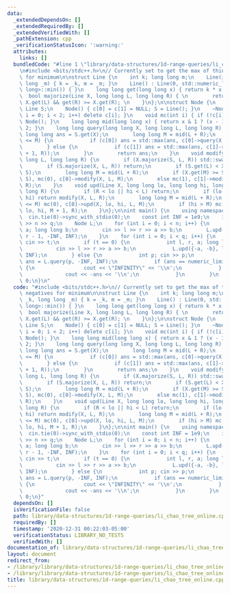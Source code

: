```yaml
---
data:
  _extendedDependsOn: []
  _extendedRequiredBy: []
  _extendedVerifiedWith: []
  _pathExtension: cpp
  _verificationStatusIcon: ':warning:'
  attributes:
    links: []
  bundledCode: "#line 1 \"library/data-structures/1d-range-queries/li_chao_tree_online.cpp\"\
    \n#include <bits/stdc++.h>\n// Currently set to get the max of things, use negatives\
    \ for minimum\n\nstruct Line {\n    int k; long long m;\n    Line(int _k, long\
    \ long _m) { k = _k, m = _m; }\n    Line() : Line(0, std::numeric_limits<long\
    \ long>::min()) { }\n    long long get(long long x) { return k * x + m; }\n  \
    \  bool majorize(Line X, long long L, long long R) { \n        return get(L) >=\
    \ X.get(L) && get(R) >= X.get(R); \n    }\n};\n\nstruct Node {\n    Node* c[2];\
    \ Line S;\n    Node() { c[0] = c[1] = NULL; S = Line(); }\n    ~Node() { for (int\
    \ i = 0; i < 2; i++) delete c[i]; }\n    void mc(int i) { if (!c[i]) c[i] = new\
    \ Node(); }\n    long long mid(long long x) { return x & 1 ? (x - 1) / 2 : x /\
    \ 2; }\n    long long query(long long X, long long L, long long R) {\n       \
    \ long long ans = S.get(X);\n        long long M = mid(L + R);\n        if (X\
    \ <= M) {\n            if (c[0]) ans = std::max(ans, c[0]->query(X, L, M));\n\
    \        } else {\n            if (c[1]) ans = std::max(ans, c[1]->query(X, M\
    \ + 1, R));\n        }\n        return ans;\n    }\n    void modify(Line X, long\
    \ long L, long long R) {\n        if (X.majorize(S, L, R)) std::swap(X, S);\n\
    \        if (S.majorize(X, L, R)) return;\n        if (S.get(L) < X.get(L)) std::swap(X,\
    \ S);\n        long long M = mid(L + R);\n        if (X.get(M) >= S.get(M)) std::swap(X,\
    \ S), mc(0), c[0]->modify(X, L, M);\n        else mc(1), c[1]->modify(X, M + 1,\
    \ R);\n    }\n    void upd(Line X, long long lo, long long hi, long long L, long\
    \ long R) {\n        if (R < lo || hi < L) return;\n        if (lo <= L && R <=\
    \ hi) return modify(X, L, R);\n        long long M = mid(L + R);\n        if (lo\
    \ <= M) mc(0), c[0]->upd(X, lo, hi, L, M);\n        if (hi > M) mc(1), c[1]->upd(X,\
    \ lo, hi, M + 1, R);\n    }\n};\n\nint main() {\n    using namespace std;\n  \
    \  cin.tie(0)->sync_with_stdio(0);\n    const int INF = 1e9;\n    int n, q; cin\
    \ >> n >> q;\n    Node L;\n    for (int i = 0; i < n; i++) {\n        int l, r,\
    \ a; long long b;\n        cin >> l >> r >> a >> b;\n        L.upd({-a, -b}, l,\
    \ r - 1, -INF, INF);\n    }\n    for (int i = 0; i < q; i++) {\n        int t;\
    \ cin >> t;\n        if (t == 0) {\n            int l, r, a; long long b; \n \
    \           cin >> l >> r >> a >> b;\n            L.upd({-a, -b}, l, r - 1, -INF,\
    \ INF);\n        } else {\n            int p; cin >> p;\n            long long\
    \ ans = L.query(p, -INF, INF);\n            if (ans == numeric_limits<long long>::min())\
    \ {\n                cout << \"INFINITY\" << '\\n';\n            } else {\n  \
    \              cout << -ans << '\\n';\n            }\n        }\n    }\n    return\
    \ 0;\n}\n"
  code: "#include <bits/stdc++.h>\n// Currently set to get the max of things, use\
    \ negatives for minimum\n\nstruct Line {\n    int k; long long m;\n    Line(int\
    \ _k, long long _m) { k = _k, m = _m; }\n    Line() : Line(0, std::numeric_limits<long\
    \ long>::min()) { }\n    long long get(long long x) { return k * x + m; }\n  \
    \  bool majorize(Line X, long long L, long long R) { \n        return get(L) >=\
    \ X.get(L) && get(R) >= X.get(R); \n    }\n};\n\nstruct Node {\n    Node* c[2];\
    \ Line S;\n    Node() { c[0] = c[1] = NULL; S = Line(); }\n    ~Node() { for (int\
    \ i = 0; i < 2; i++) delete c[i]; }\n    void mc(int i) { if (!c[i]) c[i] = new\
    \ Node(); }\n    long long mid(long long x) { return x & 1 ? (x - 1) / 2 : x /\
    \ 2; }\n    long long query(long long X, long long L, long long R) {\n       \
    \ long long ans = S.get(X);\n        long long M = mid(L + R);\n        if (X\
    \ <= M) {\n            if (c[0]) ans = std::max(ans, c[0]->query(X, L, M));\n\
    \        } else {\n            if (c[1]) ans = std::max(ans, c[1]->query(X, M\
    \ + 1, R));\n        }\n        return ans;\n    }\n    void modify(Line X, long\
    \ long L, long long R) {\n        if (X.majorize(S, L, R)) std::swap(X, S);\n\
    \        if (S.majorize(X, L, R)) return;\n        if (S.get(L) < X.get(L)) std::swap(X,\
    \ S);\n        long long M = mid(L + R);\n        if (X.get(M) >= S.get(M)) std::swap(X,\
    \ S), mc(0), c[0]->modify(X, L, M);\n        else mc(1), c[1]->modify(X, M + 1,\
    \ R);\n    }\n    void upd(Line X, long long lo, long long hi, long long L, long\
    \ long R) {\n        if (R < lo || hi < L) return;\n        if (lo <= L && R <=\
    \ hi) return modify(X, L, R);\n        long long M = mid(L + R);\n        if (lo\
    \ <= M) mc(0), c[0]->upd(X, lo, hi, L, M);\n        if (hi > M) mc(1), c[1]->upd(X,\
    \ lo, hi, M + 1, R);\n    }\n};\n\nint main() {\n    using namespace std;\n  \
    \  cin.tie(0)->sync_with_stdio(0);\n    const int INF = 1e9;\n    int n, q; cin\
    \ >> n >> q;\n    Node L;\n    for (int i = 0; i < n; i++) {\n        int l, r,\
    \ a; long long b;\n        cin >> l >> r >> a >> b;\n        L.upd({-a, -b}, l,\
    \ r - 1, -INF, INF);\n    }\n    for (int i = 0; i < q; i++) {\n        int t;\
    \ cin >> t;\n        if (t == 0) {\n            int l, r, a; long long b; \n \
    \           cin >> l >> r >> a >> b;\n            L.upd({-a, -b}, l, r - 1, -INF,\
    \ INF);\n        } else {\n            int p; cin >> p;\n            long long\
    \ ans = L.query(p, -INF, INF);\n            if (ans == numeric_limits<long long>::min())\
    \ {\n                cout << \"INFINITY\" << '\\n';\n            } else {\n  \
    \              cout << -ans << '\\n';\n            }\n        }\n    }\n    return\
    \ 0;\n}"
  dependsOn: []
  isVerificationFile: false
  path: library/data-structures/1d-range-queries/li_chao_tree_online.cpp
  requiredBy: []
  timestamp: '2020-12-31 00:22:03-05:00'
  verificationStatus: LIBRARY_NO_TESTS
  verifiedWith: []
documentation_of: library/data-structures/1d-range-queries/li_chao_tree_online.cpp
layout: document
redirect_from:
- /library/library/data-structures/1d-range-queries/li_chao_tree_online.cpp
- /library/library/data-structures/1d-range-queries/li_chao_tree_online.cpp.html
title: library/data-structures/1d-range-queries/li_chao_tree_online.cpp
---
```


